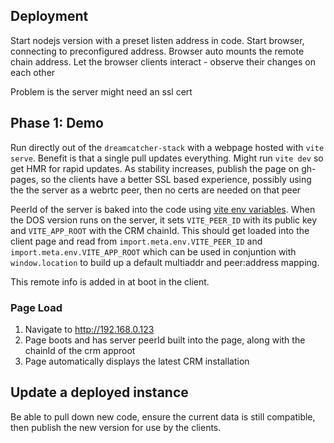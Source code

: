 ## Deployment
Start nodejs version with a preset listen address in code.
Start browser, connecting to preconfigured address.
Browser auto mounts the remote chain address.
Let the browser clients interact - observe their changes on each other

Problem is the server might need an ssl cert 

## Phase 1: Demo
Run directly out of the `dreamcatcher-stack` with a webpage hosted with `vite serve`.
Benefit is that a single pull updates everything.  Might run `vite dev` so get HMR for rapid updates.
As stability increases, publish the page on gh-pages, so the clients have a better SSL based experience, possibly using the the server as a webrtc peer, then no certs are needed on that peer

PeerId of the server is baked into the code using [vite env variables](https://vitejs.dev/guide/env-and-mode.html#env-files). When the DOS version runs on the server, it sets `VITE_PEER_ID` with its public key and `VITE_APP_ROOT` with the CRM chainId.  This should get loaded into the client page and read from `import.meta.env.VITE_PEER_ID` and `import.meta.env.VITE_APP_ROOT` which can be used in conjuntion with `window.location` to build up a default multiaddr and peer:address mapping.

This remote info is added in at boot in the client.

### Page Load
1. Navigate to http://192.168.0.123
2. Page boots and has server peerId built into the page, along with the chainId of the crm approot
3. Page automatically displays the latest CRM installation



## Update a deployed instance
Be able to pull down new code, ensure the current data is still compatible, then publish the new version for use by the clients.